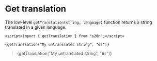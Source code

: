 <script>import { getTranslation } from "s20n";</script>

# Get translation

The low-level `getTranslation(string, language)` function returns a string translated in a given language.

```svelte
<script>import { getTranslation } from "s20n";</script>

{getTranslation("My untranslated string", "es")}
```

> {getTranslation("My untranslated string", "es")}
